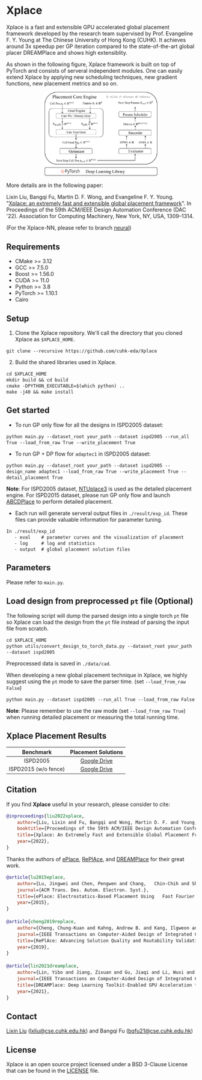 # Xplace

Xplace is a fast and extensible GPU accelerated global placement framework developed by the research team supervised by Prof. Evangeline F. Y. Young at The Chinese University of Hong Kong (CUHK). It achieves around 3x speedup per GP iteration compared to the state-of-the-art global placer DREAMPlace and shows high extensiblity.


As shown in the following figure, Xplace framework is built on top of PyTorch and consists of serveral independent modules. One can easily extend Xplace by applying new scheduling techniques, new gradient functions, new placement metrics and so on.

<div align="center">
  <img src="assets/xplace_overview.png" width="300"/>
</div>

More details are in the following paper:

Lixin Liu, Bangqi Fu, Martin D. F. Wong, and Evangeline F. Y. Young. "[Xplace: an extremely fast and extensible global placement framework](https://doi.org/10.1145/3489517.3530485)". In Proceedings of the 59th ACM/IEEE Design Automation Conference (DAC '22). Association for Computing Machinery, New York, NY, USA, 1309–1314. 

(For the Xplace-NN, please refer to branch [neural](https://github.com/cuhk-eda/Xplace/tree/neural))

## Requirements
- CMake >= 3.12
- GCC >= 7.5.0
- Boost >= 1.56.0
- CUDA >= 11.0
- Python >= 3.8
- PyTorch >= 1.10.1
- Cairo


## Setup
1. Clone the Xplace repository. We'll call the directory that you cloned Xplace as `$XPLACE_HOME`.
```console
git clone --recursive https://github.com/cuhk-eda/Xplace
```
2. Build the shared libraries used in Xplace.
```console
cd $XPLACE_HOME
mkdir build && cd build
cmake -DPYTHON_EXECUTABLE=$(which python) ..
make -j40 && make install
```

## Get started

- To run GP only flow for all the designs in ISPD2005 dataset:
```console
python main.py --dataset_root your_path --dataset ispd2005 --run_all True --load_from_raw True --write_placement True
```

- To run GP + DP flow for `adaptec1` in ISPD2005 dataset:
```console
python main.py --dataset_root your_path --dataset ispd2005 --design_name adaptec1 --load_from_raw True --write_placement True --detail_placement True
```

**Note**: For ISPD2005 dataset, [NTUplace3](http://eda.ee.ntu.edu.tw/research.htm) is used as the detailed placement engine. For ISPD2015 dataset, please run GP only flow and launch [ABCDPlace](https://github.com/limbo018/DREAMPlace) to perform detailed placement.

- Each run will generate serveral output files in `./result/exp_id`. These files can provide valuable information for parameter tuning.
```
In ./result/exp_id
   - eval    # parameter curves and the visualization of placement
   - log     # log and statistics
   - output  # global placement solution files
```

## Parameters
Please refer to `main.py`.


## Load design from preprocessed `pt` file (Optional)
The following script will dump the parsed design into a single torch `pt` file so Xplace can load the design from the `pt` file instead of parsing the input file from scratch. 

```console
cd $XPLACE_HOME
python utils/convert_design_to_torch_data.py --dataset_root your_path --dataset ispd2005
```
Preprocessed data is saved in `./data/cad`.

When developing a new global placement technique in Xplace, we highly suggest using the `pt` mode to save the parser time. (set `--load_from_raw False`)

```console
python main.py --dataset ispd2005 --run_all True --load_from_raw False
```

**Note**: Please remember to use the raw mode (set `--load_from_raw True`) when running detailed placement or measuring the total running time.

## Xplace Placement Results

Benchmark | Placement Solutions
|:---:|:---:|
ISPD2005 | [Google Drive](https://drive.google.com/drive/folders/1fUzkT9ymV3n0XxfWXA0mR3WQX55hR1PB?usp=sharing)
ISPD2015 (w/o fence) | [Google Drive](https://drive.google.com/drive/folders/1UsKQ1FQ4fFi4pdJ0VoCoCCjLakhoS20Q?usp=sharing)

## Citation
If you find **Xplace** useful in your research, please consider to cite:
```bibtex
@inproceedings{liu2022xplace,
    author={Liu, Lixin and Fu, Bangqi and Wong, Martin D. F. and Young, Evangeline F. Y.},
    booktitle={Proceedings of the 59th ACM/IEEE Design Automation Conference},
    title={Xplace: An Extremely Fast and Extensible Global Placement Framework},
    year={2022},
}
```

Thanks the authors of [ePlace](https://dl.acm.org/doi/10.1145/2699873), [RePlAce](https://github.com/The-OpenROAD-Project/RePlAce), and [DREAMPlace](https://github.com/limbo018/DREAMPlace) for their great work.
```bibtex
@article{lu2015eplace,
    author={Lu, Jingwei and Chen, Pengwen and Chang,   Chin-Chih and Sha, Lu and Huang, Dennis Jen-Hsin and   Teng, Chin-Chi and Cheng, Chung-Kuan},
    journal={ACM Trans. Des. Autom. Electron. Syst.},
    title={ePlace: Electrostatics-Based Placement Using   Fast Fourier Transform and Nesterov's Method},
    year={2015},
}

@article{cheng2019replace,
    author={Cheng, Chung-Kuan and Kahng, Andrew B. and Kang, Ilgweon and Wang, Lutong},
    journal={IEEE Transactions on Computer-Aided Design of Integrated Circuits and Systems}, 
    title={RePlAce: Advancing Solution Quality and Routability Validation in Global Placement}, 
    year={2019},
}

@article{lin2021dreamplace,
    author={Lin, Yibo and Jiang, Zixuan and Gu, Jiaqi and Li, Wuxi and Dhar, Shounak and Ren, Haoxing and Khailany, Brucek and Pan, David Z.},
    journal={IEEE Transactions on Computer-Aided Design of Integrated Circuits and Systems}, 
    title={DREAMPlace: Deep Learning Toolkit-Enabled GPU Acceleration for Modern VLSI Placement}, 
    year={2021},
}
```


## Contact

[Lixin Liu](https://liulixinkerry.github.io/) (lxliu@cse.cuhk.edu.hk)
 and Bangqi Fu (bqfu21@cse.cuhk.edu.hk)


## License

Xplace is an open source project licensed under a BSD 3-Clause License that can be found in the [LICENSE](LICENSE) file.
